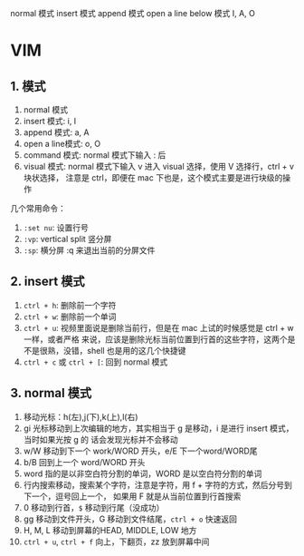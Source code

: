normal 模式
insert 模式
append 模式
open a line below 模式
I, A, O

# VIM

## 1. 模式

1. normal 模式
2. insert 模式: i, I
3. append 模式: a, A
4. open a line模式: o, O
5. command 模式: normal 模式下输入 : 后
6. visual 模式: normal 模式下输入 v 进入 visual 选择，使用 V 选择行，ctrl + v 块状选择，
注意是 ctrl，即便在 mac 下也是，这个模式主要是进行块级的操作

几个常用命令：

1. `:set nu`: 设置行号
2. `:vp`: vertical split 竖分屏
3. `:sp`: 横分屏  :q 来退出当前的分屏文件

## 2. insert 模式

1. `ctrl + h`: 删除前一个字符
2. `ctrl + w`: 删除前一个单词
3. `ctrl + u`: 视频里面说是删除当前行，但是在 mac 上试的时候感觉是 ctrl + w 一样，或者严格
来说，应该是删除光标当前位置到行首的这些字符，这两个是不是很熟，没错，shell 也是用的这几个快捷键
4. `ctrl + c` 或 `ctrl + [`: 回到 normal 模式

## 3. normal 模式

1. 移动光标：h(左),j(下),k(上),l(右)
2. gi 光标移动到上次编辑的地方，其实相当于 g 是移动，i 是进行 insert 模式，当时如果光按 g 的
话会发现光标并不会移动
3. w\/W 移动到下一个 work\/WORD 开头，e\/E 下一个word\/WORD尾
4. b\/B 回到上一个 word\/WORD 开头
5. word 指的是以非空白符分割的单词，WORD 是以空白符分割的单词
6. 行内搜索移动，搜索某个字符，注意是字符，用 f + 字符的方式，然后分号到下一个，逗号回上一个，
如果用 F 就是从当前位置到行首搜索
6. 0 移动到行首，`$` 移动到行尾（没成功）
8. gg 移动到文件开头，G 移动到文件结尾，`ctrl + o` 快速返回
9. H, M, L 移动到屏幕的HEAD, MIDDLE, LOW 地方
10. `ctrl + u`, `ctrl + f` 向上，下翻页，zz 放到屏幕中间
